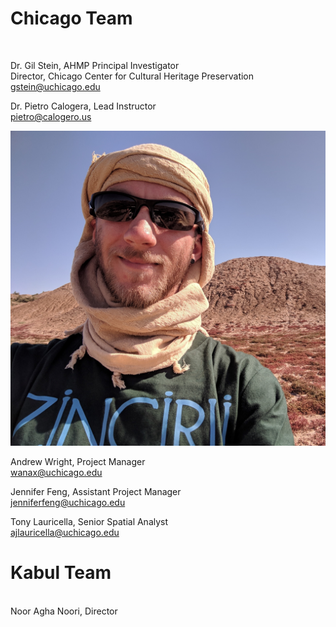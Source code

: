 # Chicago Team
<br>

Dr. Gil Stein, AHMP Principal Investigator <br>
Director, Chicago Center for Cultural Heritage Preservation <br>
gstein@uchicago.edu

Dr. Pietro Calogera, Lead Instructor <br>
pietro@calogero.us

![alt-text](/Andrew_picture.jpg)

Andrew Wright, Project Manager <br>
wanax@uchicago.edu

Jennifer Feng, Assistant Project Manager <br>
jenniferfeng@uchicago.edu

Tony Lauricella, Senior Spatial Analyst <br>
ajlauricella@uchicago.edu
<br>


# Kabul Team
<br>
Noor Agha Noori, Director 


